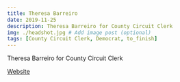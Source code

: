 ```yaml
---
title: Theresa Barreiro
date: 2019-11-25
description: Theresa Barreiro for County Circuit Clerk
img: ./headshot.jpg # Add image post (optional)
tags: [County Circuit Clerk, Democrat, to_finish]
---
```


Theresa Barreiro for County Circuit Clerk

[Website](https://www.google.com/)
